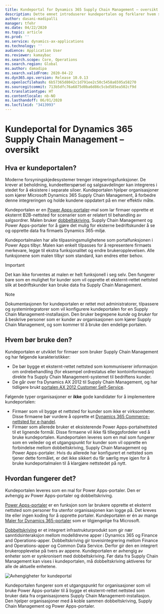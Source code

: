 ```yaml
---
title: Kundeportal for Dynamics 365 Supply Chain Management – oversikt
description: Dette emnet introduserer kundeportalen og forklarer hvem som bør bruke den, samt hvordan den fungerer.
author: dasani-madipalli
manager: tfehr
ms.date: 04/22/2020
ms.topic: article
ms.prod: ''
ms.service: dynamics-ax-applications
ms.technology: ''
audience: Application User
ms.reviewer: kamaybac
ms.search.scope: Core, Operations
ms.search.region: Global
ms.author: damadipa
ms.search.validFrom: 2020-04-22
ms.dyn365.ops.version: Release 10.0.13
ms.openlocfilehash: 6b57365d8042c1d791ee2c50c5458a6595a58270
ms.sourcegitcommit: 713b5dfc76a6875d0ba6d86c5cbd585ea502cf9d
ms.translationtype: HT
ms.contentlocale: nb-NO
ms.lasthandoff: 06/01/2020
ms.locfileid: "3413993"
---
```

# <a name="customer-portal-for-dynamics-365-supply-chain-management-overview"></a>Kundeportal for Dynamics 365 Supply Chain Management – oversikt

## <a name="what-is-the-customer-portal"></a>Hva er kundeportalen?

Moderne forsyningskjedesystemer trenger integreringsfunksjoner. De krever at beholdning, kundeetterspørsel og salgsavdelinger kan integreres i stedet for å eksistere i separate siloer. Kundeportalen hjelper organisasjoner som kjører Microsoft Dynamics 365 Supply Chain Management, å forbedre denne integreringen og holde kundene oppdatert på en mer effektiv måte.

Kundeportalen er en [Power Apps-portaler](https://docs.microsoft.com/powerapps/maker/portals/overview)-mal som lar firmaer opprette et eksternt B2B-nettsted for scenarier som er relatert til behandling av salgsordrer. Malen bruker [dobbeltskriving](https://docs.microsoft.com/dynamics365/fin-ops-core/dev-itpro/data-entities/dual-write/dual-write-home-page), Supply Chain Management og Power Apps-portaler for å gjøre det mulig for eksterne bedriftskunder å se og opprette data fra firmaets Dynamics 365-miljø.

Kundeportalmalen har alle tilpasningsmulighetene som portalfunksjonen i Power Apps tilbyr. Malen kan enkelt tilpasses for å representere firmaets merkevare, legge til ekstra funksjonalitet og endre brukeropplevelsen. Alle funksjonene som malen tilbyr som standard, kan endres etter behov.

> [!IMPORTANT]
> Det kan ikke forventes at malen er helt funksjonell i seg selv. Den fungerer bare som en mulighet for kunder som vil opprette et eksternt-rettet nettsted slik at bedriftskunder kan bruke data fra Supply Chain Management.

> [!NOTE]
> Dokumentasjonen for kundeportalen er rettet mot administratorer, tilpassere og systemintegratorer som vil konfigurere kundeportalen for en Supply Chain Management-installasjon. Den bruker begrepene _kunde_ og _bruker_ for å beskrive personer som er kunder av organisasjonen som kjører Supply Chain Management, og som kommer til å bruke den endelige portalen.

## <a name="who-should-use-it"></a>Hvem bør bruke den?

Kundeportalen er utviklet for firmaer som bruker Supply Chain Management og har følgende karakteristikker:

- De bør bygge et eksternt-rettet nettsted som kommuniserer informasjon om ordrebehandling (for eksempel ordrestatus eller kontoinformasjon) direkte fra Supply Chain Management-systemet til bedriftens kunder.
- De går over fra Dynamics AX 2012 til Supply Chain Management, og har tidligere brukt [portalen AX 2012 Customer Self-Service](https://docs.microsoft.com/dynamicsax-2012/appuser-itpro/about-the-customer-self-service-portal).

Følgende typer organisasjoner er **ikke** gode kandidater for å implementere kundeportalen:

- Firmaer som vil bygge et nettsted for kunder som ikke er virksomheter. Disse firmaene bør vurdere å opprette et [Dynamics 365 Commerce-nettsted for e-handel](https://docs.microsoft.com/dynamics365/commerce/create-ecommerce-site).
- Firmaer som allerede bruker et eksisterende Power Apps-portalnettsted til et lignende formål. Disse firmaene vil ikke få tilleggsfordeler ved å bruke kundeportalen. Kundeportalen leveres som en mal som fungerer som en veileder og et utgangspunkt for kunder som vil opprette en forbindelse mellom dobbeltskriving, Supply Chain Management og Power Apps-portaler. Hvis du allerede har konfigurert et nettsted som tjener dette formålet, er det ikke sikkert du får særlig mye igjen for å bruke kundeportalmalen til å klargjøre nettstedet på nytt.

## <a name="how-does-it-work"></a>Hvordan fungerer det?

Kundeportalen leveres som en mal for Power Apps-portaler. Den er avhengig av Power Apps-portaler og dobbeltskriving.

[Power Apps-portaler](https://docs.microsoft.com/powerapps/maker/portals/overview) er en funksjon som lar brukere opprette et eksternt nettsted som personer fra utenfor organisasjonen kan logge på. Det kreves lite eller ingen koding for å opprette portaler. Kundeportalen er én av mange [Maler for Dynamics 365-portaler](https://docs.microsoft.com/powerapps/maker/portals/portal-templates#environment-with-model-driven-apps-in-dynamics-365) som er tilgjengelige fra Microsoft.

[Dobbeltskriving](https://docs.microsoft.com/powerapps/maker/portals/overview) er et integrert infrastrukturprodukt som gir nær sanntidsinteraksjon mellom modelldrevne apper i Dynamics 365 og Finance and Operations-apper. Dobbeltskriving gir toveisintegrering mellom Finance and Operations-apper og Common Data Service. Derfor gir den en integrert brukeropplevelse på tvers av appene. Kundeportalen er avhengig av enheter som er synkronisert med dobbeltskriving. Før data fra Supply Chain Management kan vises i kundeportalen, må dobbeltskriving aktiveres for alle de aktuelle enhetene.

![![Avhengigheter for kundeportal](media/customer-portal-elements.png "Avhengigheter for kundeportal")](media/customer-portal-elements.png "Customer portal dependencies")

Kundeportalen fungerer som et utgangspunkt for organisasjoner som vil bruke Power Apps-portaler til å bygge et eksternt-rettet nettsted som bruker data fra organisasjonens Supply Chain Management-installasjon. Den hjelper organisasjoner med å koble sammen dobbeltskriving, Supply Chain Management og Power Apps-portaler.
